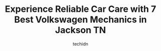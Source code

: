 ---
layout: ampstory
image: https://images.unsplash.com/photo-1632275232150-428816910c50?ixlib=rb-4.0.3&ixid=MnwxMjA3fDB8MHxwaG90by1wYWdlfHx8fGVufDB8fHx8&auto=format&fit=crop&w=640&h=853&q=80
author: techidn
featured: false
description: When it comes to finding reliable automotive experts in Jackson TN, USA, look no further than the 7 best Volkswagen Mechanic in the area. With their exceptional skills and dedication to prov
title: Experience Reliable Car Care with 7 Best Volkswagen Mechanics in Jackson TN
cover:
   title: Experience Reliable Car Care with 7 Best Volkswagen Mechanics in Jackson TN
   subtitle: Rickpate
   background: https://images.unsplash.com/photo-1632275232150-428816910c50?ixlib=rb-4.0.3&ixid=MnwxMjA3fDB8MHxwaG90by1wYWdlfHx8fGVufDB8fHx8&auto=format&fit=crop&w=640&h=853&q=80

pages: 
 - layout: thirds
   top: <h1>#1 Meineke Car Care Center</h1>
   bottom: "<p>Very disappointing. They said that they did diagnosis testing on the car but never got the results of the testing. They told me that had determined that I had bad gas in </p>"
   background: https://www.knot35.com/toplist/wp-content/uploads/2023/06/best-volkswagen-mechanic-1-in-jackson-tn-1685842194.jpeg
   backgroundblur: true
 - layout: thirds
   top: <h1>#2 KBs Auto Service Center</h1>
   bottom: "<p>3883 US-45 BYP, Jackson, TN 38305, United States</p>"
   background: https://www.knot35.com/toplist/wp-content/uploads/2023/06/best-volkswagen-mechanic-2-in-jackson-tn-1685842194.jpeg
   cta:
      link: https://www.knot35.com/toplist/experience-reliable-car-care-with-7-best-volkswagen-mechanics-in-jackson-tn/
      text: Experience Reliable Car Care with 7 Best Volkswagen Mechanics in Jackson TN
 - layout: thirds
   top: <h1>#3 Old Hickory Car Care Center</h1>
   bottom: "<p>1000 Old Hickory Blvd, Jackson, TN 38305, United States</p>"
   background: https://www.knot35.com/toplist/wp-content/uploads/2023/06/best-volkswagen-mechanic-3-in-jackson-tn-1685842194.jpeg
   cta:
      link: https://www.knot35.com/toplist/experience-reliable-car-care-with-7-best-volkswagen-mechanics-in-jackson-tn/
      text: Experience Reliable Car Care with 7 Best Volkswagen Mechanics in Jackson TN
 - layout: thirds
   top: <h1>#4 Northside Auto Service</h1>
   bottom: "<p>3780 US-45, Jackson, TN 38305, United States</p>"
   background: https://images.unsplash.com/photo-1553949345-eb786bb3f7ba?ixlib=rb-4.0.3&ixid=MnwxMjA3fDB8MHxwaG90by1wYWdlfHx8fGVufDB8fHx8&auto=format&fit=crop&w=640&h=853&q=80
   cta:
      link: https://www.knot35.com/toplist/experience-reliable-car-care-with-7-best-volkswagen-mechanics-in-jackson-tn/
      text: Experience Reliable Car Care with 7 Best Volkswagen Mechanics in Jackson TN
 - layout: thirds
   top: <h1>#5 Reagans Muffler & Service Center</h1>
   bottom: "<p>550 Airways Blvd, Jackson, TN 38301, United States</p>"
   background: https://images.unsplash.com/photo-1597773150796-e5c14ebecbf5?ixlib=rb-4.0.3&ixid=MnwxMjA3fDB8MHxwaG90by1wYWdlfHx8fGVufDB8fHx8&auto=format&fit=crop&w=640&h=853&q=80
   cta:
      link: https://www.knot35.com/toplist/experience-reliable-car-care-with-7-best-volkswagen-mechanics-in-jackson-tn/
      text: Experience Reliable Car Care with 7 Best Volkswagen Mechanics in Jackson TN
 - layout: thirds
   top: <h1>#6 Lovetts Western Auto</h1>
   bottom: "<p>1475 S Highland Ave, Jackson, TN 38301, United States</p>"
   background: https://images.unsplash.com/photo-1620421680010-0766ff230392?ixlib=rb-4.0.3&ixid=MnwxMjA3fDB8MHxwaG90by1wYWdlfHx8fGVufDB8fHx8&auto=format&fit=crop&w=640&h=853&q=80
   cta:
      link: https://www.knot35.com/toplist/experience-reliable-car-care-with-7-best-volkswagen-mechanics-in-jackson-tn/
      text: Experience Reliable Car Care with 7 Best Volkswagen Mechanics in Jackson TN
 - layout: thirds
   top: <h1>#7 Jackson Auto Repair</h1>
   bottom: "<p>233 State St, Jackson, TN 38301, United States</p>"
   background: https://images.unsplash.com/photo-1552083974-186346191183?ixlib=rb-4.0.3&ixid=MnwxMjA3fDB8MHxwaG90by1wYWdlfHx8fGVufDB8fHx8&auto=format&fit=crop&w=640&h=853&q=80
   cta:
      link: https://www.knot35.com/toplist/experience-reliable-car-care-with-7-best-volkswagen-mechanics-in-jackson-tn/
      text: Experience Reliable Car Care with 7 Best Volkswagen Mechanics in Jackson TN
 - layout: thirds
   middle: Continue reading...
   background: https://images.unsplash.com/photo-1547366785-564103df7e13?ixlib=rb-4.0.3&ixid=MnwxMjA3fDB8MHxwaG90by1wYWdlfHx8fGVufDB8fHx8&auto=format&fit=crop&w=640&h=853&q=80
   cta:
      link: https://www.knot35.com/toplist/experience-reliable-car-care-with-7-best-volkswagen-mechanics-in-jackson-tn/
      text: Experience Reliable Car Care with 7 Best Volkswagen Mechanics in Jackson TN
      
---